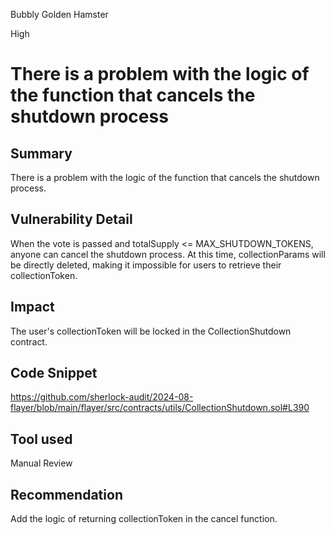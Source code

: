 Bubbly Golden Hamster

High

# There is a problem with the logic of the function that cancels the shutdown process

## Summary
There is a problem with the logic of the function that cancels the shutdown process.
## Vulnerability Detail
When the vote is passed and totalSupply <= MAX_SHUTDOWN_TOKENS, anyone can cancel the shutdown process. At this time, collectionParams will be directly deleted, making it impossible for users to retrieve their collectionToken.
## Impact
The user's collectionToken will be locked in the CollectionShutdown contract.
## Code Snippet
https://github.com/sherlock-audit/2024-08-flayer/blob/main/flayer/src/contracts/utils/CollectionShutdown.sol#L390
## Tool used
Manual Review
## Recommendation
Add the logic of returning collectionToken in the cancel function.